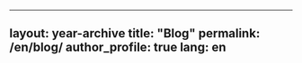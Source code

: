 <!-- _pages/blog.md -->
---
layout: year-archive
title: "Blog"
permalink: /en/blog/
author_profile: true
lang: en
---